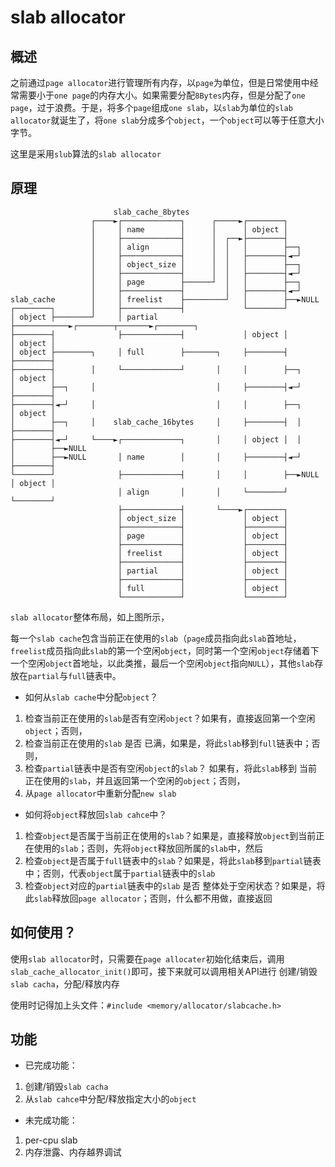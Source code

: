 # slab allocator

## 概述

之前通过`page allocator`进行管理所有内存，以`page`为单位，但是日常使用中经常需要小于`one page`的内存大小。如果需要分配`8Bytes`内存，但是分配了`one page`，过于浪费。于是，将多个`page`组成`one slab`，以`slab`为单位的`slab allocator`就诞生了，将`one slab`分成多个`object`，一个`object`可以等于任意大小字节。

这里是采用`slub`算法的`slab allocator`

## 原理

```
                       slab_cache_8bytes
                  ┌────►┌─────────────┐      ┌─────►┌────────┐
                  │     │ name        │      │      │ object │
                  │     ├─────────────┤      │  ┌──►├────────┤
                  │     │ align       │      │  │   │        ├──┐
                  │     ├─────────────┤      │  │   ├────────┤◄─┘
                  │     │ object_size │      │  │   │        ├──┐
                  │     ├─────────────┤      │  │   ├────────┤◄─┘
                  │     │ page        ├──────┘  │   │        ├──┐
                  │     ├─────────────┤         │   ├────────┤◄─┘
slab_cache        │     │ freelist    ├─────────┘   │        ├──►NULL
┌────────┐        │     ├─────────────┤             └────────┘
│ object ├────────┘     │ partial     ├────────────►┌────────┬───────►┌────────┐
├────────┤              ├─────────────┤             │ object │        │ object │
│ object ├────────┐     │ full        ├───────┐     ├────────┤        ├────────┤
├────────┤        │     └─────────────┘       │     │        ├──┐     │ object │
│        ├──┐     │                           │     ├────────┤◄─┘     ├────────┤
├────────┤◄─┘     │                           │     │        ├──┐     │ object │
│        ├──┐     │    slab_cache_16bytes     │     ├────────┤  │     ├────────┤
├────────┤◄─┘     └────►┌─────────────┐       │     │ object │  │     │        ├──►NULL
│        ├──►NULL       │ name        │       │     ├────────┤◄─┘     ├────────┤
└────────┘              ├─────────────┤       │     │        ├──►NULL │ object │
                        │ align       │       │     └────────┘        └────────┘
                        ├─────────────┤       └────►┌────────┐
                        │ object_size │             │ object │
                        ├─────────────┤             ├────────┤
                        │ page        │             │ object │
                        ├─────────────┤             ├────────┤
                        │ freelist    │             │ object │
                        ├─────────────┤             ├────────┤
                        │ partial     │             │ object │
                        ├─────────────┤             ├────────┤
                        │ full        │             │ object │
                        └─────────────┘             └────────┘
```

`slab allocator`整体布局，如上图所示，

每一个`slab cache`包含当前正在使用的`slab`（`page`成员指向此`slab`首地址，`freelist`成员指向此`slab`的第一个空闲`object`，同时第一个空闲`object`存储着下一个空闲`object`首地址，以此类推，最后一个空闲`object`指向`NULL`），其他`slab`存放在`partial`与`full`链表中。

* 如何从`slab cache`中分配`object`？

1. 检查当前正在使用的`slab`是否有空闲`object`？如果有，直接返回第一个空闲`object`；否则，
2. 检查当前正在使用的`slab` 是否 已满，如果是，将此`slab`移到`full`链表中；否则，
3. 检查`partial`链表中是否有空闲`object`的`slab`？ 如果有，将此`slab`移到 当前正在使用的`slab`，并且返回第一个空闲的`object`；否则，
4. 从`page allocator`中重新分配`new slab`

* 如何将`object`释放回`slab cahce`中？

1. 检查`object`是否属于当前正在使用的`slab`？如果是，直接释放`object`到当前正在使用的`slab`；否则，先将`object`释放回所属的`slab`中，然后
2. 检查`object`是否属于`full`链表中的`slab`？如果是，将此`slab`移到`partial`链表中；否则，代表`object`属于`partial`链表中的`slab`
3. 检查`object`对应的`partial`链表中的`slab` 是否 整体处于空闲状态？如果是，将此`slab`释放回`page allocator`；否则，什么都不用做，直接返回

## 如何使用？

使用`slab allocator`时，只需要在`page allocater`初始化结束后，调用`slab_cache_allocator_init()`即可，接下来就可以调用相关API进行 创建/销毁`slab cacha`，分配/释放内存

使用时记得加上头文件：`#include <memory/allocator/slabcache.h>`

## 功能

* 已完成功能：

1. 创建/销毁`slab cacha`
2. 从`slab cahce`中分配/释放指定大小的`object`

* 未完成功能：

1. per-cpu slab
2. 内存泄露、内存越界调试
